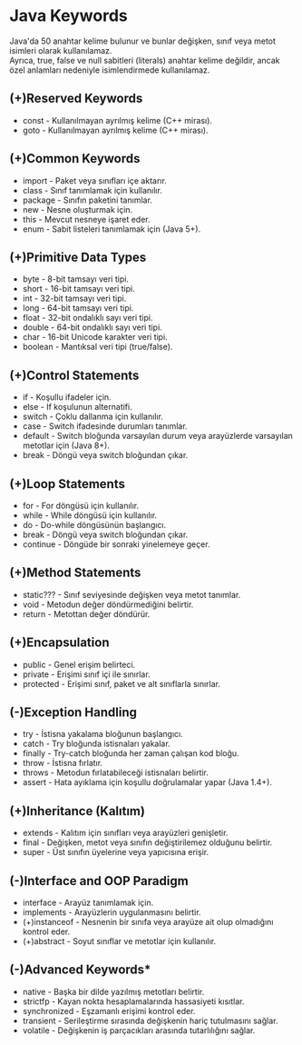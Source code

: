 # Java Keywords

Java'da 50 anahtar kelime bulunur ve bunlar değişken, sınıf veya metot isimleri olarak kullanılamaz.  
Ayrıca, true, false ve null sabitleri (literals) anahtar kelime değildir, ancak özel anlamları nedeniyle isimlendirmede
kullanılamaz.

## (+)Reserved Keywords

- const - Kullanılmayan ayrılmış kelime (C++ mirası).
- goto - Kullanılmayan ayrılmış kelime (C++ mirası).

## (+)Common Keywords

- import - Paket veya sınıfları içe aktarır.
- class - Sınıf tanımlamak için kullanılır.
- package - Sınıfın paketini tanımlar.
- new - Nesne oluşturmak için.
- this - Mevcut nesneye işaret eder.
- enum - Sabit listeleri tanımlamak için (Java 5+).

## (+)Primitive Data Types

- byte - 8-bit tamsayı veri tipi.
- short - 16-bit tamsayı veri tipi.
- int - 32-bit tamsayı veri tipi.
- long - 64-bit tamsayı veri tipi.
- float - 32-bit ondalıklı sayı veri tipi.
- double - 64-bit ondalıklı sayı veri tipi.
- char - 16-bit Unicode karakter veri tipi.
- boolean - Mantıksal veri tipi (true/false).

## (+)Control Statements

- if - Koşullu ifadeler için.
- else - If koşulunun alternatifi.
- switch - Çoklu dallanma için kullanılır.
- case - Switch ifadesinde durumları tanımlar.
- default - Switch bloğunda varsayılan durum veya arayüzlerde varsayılan metotlar için (Java 8+).
- break - Döngü veya switch bloğundan çıkar.

## (+)Loop Statements

- for - For döngüsü için kullanılır.
- while - While döngüsü için kullanılır.
- do - Do-while döngüsünün başlangıcı.
- break - Döngü veya switch bloğundan çıkar.
- continue - Döngüde bir sonraki yinelemeye geçer.

## (+)Method Statements

- static??? - Sınıf seviyesinde değişken veya metot tanımlar.
- void - Metodun değer döndürmediğini belirtir.
- return - Metottan değer döndürür.

## (+)Encapsulation

- public - Genel erişim belirteci.
- private - Erişimi sınıf içi ile sınırlar.
- protected - Erişimi sınıf, paket ve alt sınıflarla sınırlar.

## (-)Exception Handling

- try - İstisna yakalama bloğunun başlangıcı.
- catch - Try bloğunda istisnaları yakalar.
- finally - Try-catch bloğunda her zaman çalışan kod bloğu.
- throw - İstisna fırlatır.
- throws - Metodun fırlatabileceği istisnaları belirtir.
- assert - Hata ayıklama için koşullu doğrulamalar yapar (Java 1.4+).

## (+)Inheritance (Kalıtım)

- extends - Kalıtım için sınıfları veya arayüzleri genişletir.
- final - Değişken, metot veya sınıfın değiştirilemez olduğunu belirtir.
- super - Üst sınıfın üyelerine veya yapıcısına erişir.

## (-)Interface and OOP Paradigm

- interface - Arayüz tanımlamak için.
- implements - Arayüzlerin uygulanmasını belirtir.
- (+)instanceof - Nesnenin bir sınıfa veya arayüze ait olup olmadığını kontrol eder.
- (+)abstract - Soyut sınıflar ve metotlar için kullanılır.

## (-)Advanced Keywords*

- native - Başka bir dilde yazılmış metotları belirtir.
- strictfp - Kayan nokta hesaplamalarında hassasiyeti kısıtlar.
- synchronized - Eşzamanlı erişimi kontrol eder.
- transient - Serileştirme sırasında değişkenin hariç tutulmasını sağlar.
- volatile - Değişkenin iş parçacıkları arasında tutarlılığını sağlar.

